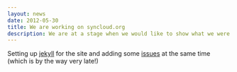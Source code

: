 ```yaml
---
layout: news
date: 2012-05-30
title: We are working on syncloud.org
description: We are at a stage when we would like to show what we were working on for the last year to the wider audience.
---
```


<p>
    Setting up <a href="http://jekyllrb.com/">jekyll</a> for the site and adding some <a href="https://github.com/syncloud/syncloud/issues">issues</a> at the same time (which is by the way very late!)
</p>
